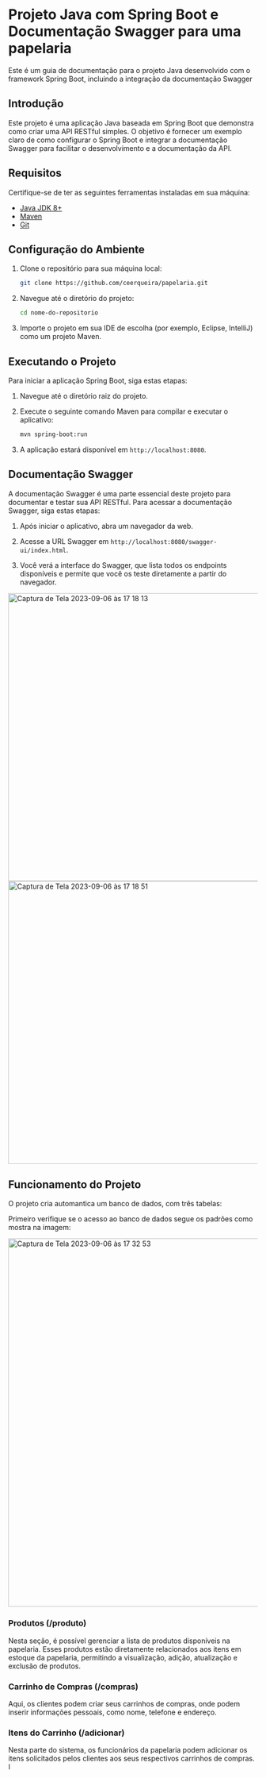 # Projeto Java com Spring Boot e Documentação Swagger para uma papelaria

Este é um guia de documentação para o projeto Java desenvolvido com o framework Spring Boot, incluindo a integração da documentação Swagger


## Introdução

Este projeto é uma aplicação Java baseada em Spring Boot que demonstra como criar uma API RESTful simples. O objetivo é fornecer um exemplo claro de como configurar o Spring Boot e integrar a documentação Swagger para facilitar o desenvolvimento e a documentação da API.

## Requisitos

Certifique-se de ter as seguintes ferramentas instaladas em sua máquina:

- [Java JDK 8+](https://www.oracle.com/java/technologies/javase-downloads.html)
- [Maven](https://maven.apache.org/download.cgi)
- [Git](https://git-scm.com/downloads)

## Configuração do Ambiente

1. Clone o repositório para sua máquina local:

   ```bash
   git clone https://github.com/ceerqueira/papelaria.git
   ```

2. Navegue até o diretório do projeto:

   ```bash
   cd nome-do-repositorio
   ```

3. Importe o projeto em sua IDE de escolha (por exemplo, Eclipse, IntelliJ) como um projeto Maven.

## Executando o Projeto

Para iniciar a aplicação Spring Boot, siga estas etapas:

1. Navegue até o diretório raiz do projeto.

2. Execute o seguinte comando Maven para compilar e executar o aplicativo:

   ```bash
   mvn spring-boot:run
   ```

3. A aplicação estará disponível em `http://localhost:8080`.

## Documentação Swagger

A documentação Swagger é uma parte essencial deste projeto para documentar e testar sua API RESTful. Para acessar a documentação Swagger, siga estas etapas:

1. Após iniciar o aplicativo, abra um navegador da web.

2. Acesse a URL Swagger em `http://localhost:8080/swagger-ui/index.html`.

3. Você verá a interface do Swagger, que lista todos os endpoints disponíveis e permite que você os teste diretamente a partir do navegador.

<img width="580" alt="Captura de Tela 2023-09-06 às 17 18 13" src="https://github.com/ceerqueira/papelaria/assets/50030996/d618165f-66cd-4e57-8374-955e2ade23a6">

<img width="570" alt="Captura de Tela 2023-09-06 às 17 18 51" src="https://github.com/ceerqueira/papelaria/assets/50030996/73b1aafc-b85e-4296-a36c-1ef9309b7e32">

## Funcionamento do Projeto

O projeto cria automantica um banco de dados, com três tabelas:

Primeiro verifique se o acesso ao banco de dados segue os padrões como mostra na imagem:


<img width="742" alt="Captura de Tela 2023-09-06 às 17 32 53" src="https://github.com/ceerqueira/papelaria/assets/50030996/d9dd04fb-5166-4e53-94af-0c9c8b2cf1d4">



### Produtos (/produto)

Nesta seção, é possível gerenciar a lista de produtos disponíveis na papelaria. Esses produtos estão diretamente relacionados aos itens em estoque da papelaria, permitindo a visualização, adição, atualização e exclusão de produtos. 

### Carrinho de Compras (/compras)

Aqui, os clientes podem criar seus carrinhos de compras, onde podem inserir informações pessoais, como nome, telefone e endereço. 

### Itens do Carrinho (/adicionar)

Nesta parte do sistema, os funcionários da papelaria podem adicionar os itens solicitados pelos clientes aos seus respectivos carrinhos de compras. I












